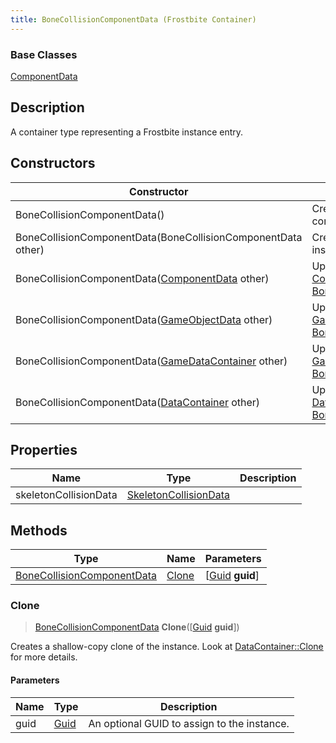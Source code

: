 ```yaml
---
title: BoneCollisionComponentData (Frostbite Container)
---
```

### Base Classes

[ComponentData](ComponentData)

## Description

A container type representing a Frostbite instance entry.

## Constructors

| Constructor                                                                           | Description                                                                                                                                 |
| ------------------------------------------------------------------------------------- | ------------------------------------------------------------------------------------------------------------------------------------------- |
| BoneCollisionComponentData()                                                          | Create a new instance of this container type.                                                                                               |
| BoneCollisionComponentData(BoneCollisionComponentData other)                          | Create a reference copy of an instance of the same type.                                                                                    |
| BoneCollisionComponentData([ComponentData](ComponentData) other)                      | Upcast an instance of type [ComponentData](ComponentData) to [BoneCollisionComponentData](BoneCollisionComponentData).                      |
| BoneCollisionComponentData([GameObjectData](GameObjectData) other)                    | Upcast an instance of type [GameObjectData](GameObjectData) to [BoneCollisionComponentData](BoneCollisionComponentData).                    |
| BoneCollisionComponentData([GameDataContainer](GameDataContainer) other)              | Upcast an instance of type [GameDataContainer](GameDataContainer) to [BoneCollisionComponentData](BoneCollisionComponentData).              |
| BoneCollisionComponentData([DataContainer](/vext/ref/cls/shr/datacontainer) other) | Upcast an instance of type [DataContainer](/vext/ref/cls/shr/datacontainer) to [BoneCollisionComponentData](BoneCollisionComponentData). |

## Properties

| Name                  | Type                                           | Description |
| --------------------- | ---------------------------------------------- | ----------- |
| skeletonCollisionData | [SkeletonCollisionData](SkeletonCollisionData) |             |

## Methods

| Type                                                     | Name            | Parameters                                     |
| -------------------------------------------------------- | --------------- | ---------------------------------------------- |
| [BoneCollisionComponentData](BoneCollisionComponentData) | [Clone](#clone) | \[[Guid](/vext/ref/cls/shr/guid) **guid**\] |

### Clone

> [BoneCollisionComponentData](BoneCollisionComponentData) **Clone**(\[[Guid](/vext/ref/cls/shr/guid) **guid**\])

Creates a shallow-copy clone of the instance. Look at [DataContainer::Clone](/vext/ref/cls/shr/datacontainer#clone) for more details.

#### Parameters

| Name | Type         | Description                                 |
| ---- | ------------ | ------------------------------------------- |
| guid | [Guid](Guid) | An optional GUID to assign to the instance. |
